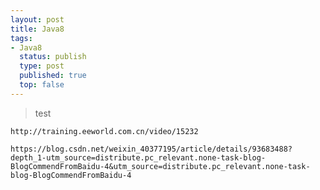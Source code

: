 ```yaml
--- 
layout: post
title: Java8
tags:
- Java8
  status: publish
  type: post
  published: true
  top: false
---
```


> test

    http://training.eeworld.com.cn/video/15232

    https://blog.csdn.net/weixin_40377195/article/details/93683488?depth_1-utm_source=distribute.pc_relevant.none-task-blog-BlogCommendFromBaidu-4&utm_source=distribute.pc_relevant.none-task-blog-BlogCommendFromBaidu-4